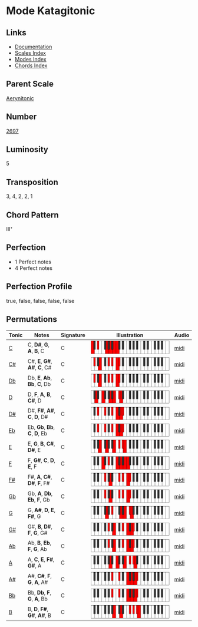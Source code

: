 # Mode Katagitonic

## Links

- [Documentation](README.md)
- [Scales Index](Scales.md)
- [Modes Index](Modes.md)
- [Chords Index](Chords.md)

## Parent Scale

[Aerynitonic](ScaleAerynitonic.md)

## Number

[2697](https://ianring.com/musictheory/scales/2697)

## Luminosity

5

## Transposition

3, 4, 2, 2, 1

## Chord Pattern

III⁺

## Perfection

- 1 Perfect notes
- 4 Perfect notes

## Perfection Profile

true, false, false, false, false

## Permutations

| Tonic | Notes | Signature | Illustration | Audio |
|-------|-------|-----------|--------------|-------|
| [C](ModeCNaturalKatagitonic.md) | C, **D#**, **G**, **A**, **B**, C | C | ![CNaturalKatagitonic](ModeCNaturalKatagitonic.png) | [midi](https://github.com/edipermadi/music/blob/main/docs/ModeCNaturalKatagitonic.mid?raw=true) |
| [C#](ModeCSharpKatagitonic.md) | C#, **E**, **G#**, **A#**, **C**, C# | C | ![CSharpKatagitonic](ModeCSharpKatagitonic.png) | [midi](https://github.com/edipermadi/music/blob/main/docs/ModeCSharpKatagitonic.mid?raw=true) |
| [Db](ModeDFlatKatagitonic.md) | Db, **E**, **Ab**, **Bb**, **C**, Db | C | ![DFlatKatagitonic](ModeDFlatKatagitonic.png) | [midi](https://github.com/edipermadi/music/blob/main/docs/ModeDFlatKatagitonic.mid?raw=true) |
| [D](ModeDNaturalKatagitonic.md) | D, **F**, **A**, **B**, **C#**, D | C | ![DNaturalKatagitonic](ModeDNaturalKatagitonic.png) | [midi](https://github.com/edipermadi/music/blob/main/docs/ModeDNaturalKatagitonic.mid?raw=true) |
| [D#](ModeDSharpKatagitonic.md) | D#, **F#**, **A#**, **C**, **D**, D# | C | ![DSharpKatagitonic](ModeDSharpKatagitonic.png) | [midi](https://github.com/edipermadi/music/blob/main/docs/ModeDSharpKatagitonic.mid?raw=true) |
| [Eb](ModeEFlatKatagitonic.md) | Eb, **Gb**, **Bb**, **C**, **D**, Eb | C | ![EFlatKatagitonic](ModeEFlatKatagitonic.png) | [midi](https://github.com/edipermadi/music/blob/main/docs/ModeEFlatKatagitonic.mid?raw=true) |
| [E](ModeENaturalKatagitonic.md) | E, **G**, **B**, **C#**, **D#**, E | C | ![ENaturalKatagitonic](ModeENaturalKatagitonic.png) | [midi](https://github.com/edipermadi/music/blob/main/docs/ModeENaturalKatagitonic.mid?raw=true) |
| [F](ModeFNaturalKatagitonic.md) | F, **G#**, **C**, **D**, **E**, F | C | ![FNaturalKatagitonic](ModeFNaturalKatagitonic.png) | [midi](https://github.com/edipermadi/music/blob/main/docs/ModeFNaturalKatagitonic.mid?raw=true) |
| [F#](ModeFSharpKatagitonic.md) | F#, **A**, **C#**, **D#**, **F**, F# | C | ![FSharpKatagitonic](ModeFSharpKatagitonic.png) | [midi](https://github.com/edipermadi/music/blob/main/docs/ModeFSharpKatagitonic.mid?raw=true) |
| [Gb](ModeGFlatKatagitonic.md) | Gb, **A**, **Db**, **Eb**, **F**, Gb | C | ![GFlatKatagitonic](ModeGFlatKatagitonic.png) | [midi](https://github.com/edipermadi/music/blob/main/docs/ModeGFlatKatagitonic.mid?raw=true) |
| [G](ModeGNaturalKatagitonic.md) | G, **A#**, **D**, **E**, **F#**, G | C | ![GNaturalKatagitonic](ModeGNaturalKatagitonic.png) | [midi](https://github.com/edipermadi/music/blob/main/docs/ModeGNaturalKatagitonic.mid?raw=true) |
| [G#](ModeGSharpKatagitonic.md) | G#, **B**, **D#**, **F**, **G**, G# | C | ![GSharpKatagitonic](ModeGSharpKatagitonic.png) | [midi](https://github.com/edipermadi/music/blob/main/docs/ModeGSharpKatagitonic.mid?raw=true) |
| [Ab](ModeAFlatKatagitonic.md) | Ab, **B**, **Eb**, **F**, **G**, Ab | C | ![AFlatKatagitonic](ModeAFlatKatagitonic.png) | [midi](https://github.com/edipermadi/music/blob/main/docs/ModeAFlatKatagitonic.mid?raw=true) |
| [A](ModeANaturalKatagitonic.md) | A, **C**, **E**, **F#**, **G#**, A | C | ![ANaturalKatagitonic](ModeANaturalKatagitonic.png) | [midi](https://github.com/edipermadi/music/blob/main/docs/ModeANaturalKatagitonic.mid?raw=true) |
| [A#](ModeASharpKatagitonic.md) | A#, **C#**, **F**, **G**, **A**, A# | C | ![ASharpKatagitonic](ModeASharpKatagitonic.png) | [midi](https://github.com/edipermadi/music/blob/main/docs/ModeASharpKatagitonic.mid?raw=true) |
| [Bb](ModeBFlatKatagitonic.md) | Bb, **Db**, **F**, **G**, **A**, Bb | C | ![BFlatKatagitonic](ModeBFlatKatagitonic.png) | [midi](https://github.com/edipermadi/music/blob/main/docs/ModeBFlatKatagitonic.mid?raw=true) |
| [B](ModeBNaturalKatagitonic.md) | B, **D**, **F#**, **G#**, **A#**, B | C | ![BNaturalKatagitonic](ModeBNaturalKatagitonic.png) | [midi](https://github.com/edipermadi/music/blob/main/docs/ModeBNaturalKatagitonic.mid?raw=true) |
